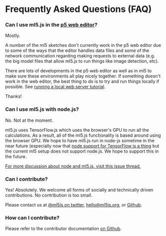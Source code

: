 # Frequently Asked Questions (FAQ)

### Can I use ml5.js in the [p5 web editor](https://editor.p5js.org)?

Mostly.

A number of the ml5 sketches don't currently work in the p5 web editor due to some of the ways that the editor handles data files and some of the network communication regarding making requests to external data (e.g. the big model files that allow ml5.js to run things like image detection, etc). 

There are lots of developments in the p5 web editor as well as in ml5 to make sure these environments all play nicely together. If something doesn't work in the web editor, the best thing to do is to try and run things locally if possible. See [running a local web server tutorial](/docs/tutorials/local-web-server.md).

Thanks!

### Can I use ml5.js with node.js?

No. Not at the moment.

ml5.js uses TensorFlow.js which uses the browser's GPU to run all the calculations. As a result, all of the ml5.js functionality is based around using the browser GPU. We hope to have ml5.js run in node-js sometime in the near future (especially now that [node support for TensorFlow is a thing](https://www.tensorflow.org/js/guide/nodejs) but the current ml5 setup does not support node.js. We hope to support this in the future.


[For more discussion about node and ml5.js, visit this issue thread.](https://github.com/ml5js/ml5-library/issues/377)


### Can I contribute?

Yes! Absolutely. We welcome all forms of socially and technically driven contributions. No contribution is too small. 

Please contact us at [@ml5js on twitter](https://twitter.com/ml5js), <a href="mailto:hello@ml5js.org">hello@ml5js.org</a>, or [Github](https://github.com/ml5js/ml5-library/issues).

### How can I contribute?

Please refer to the contributor documentation [on Github](https://github.com/ml5js/ml5-library/blob/development/CONTRIBUTING.md).
